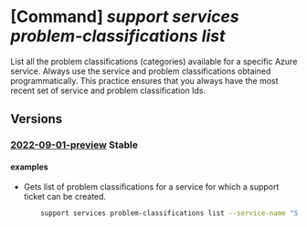 # [Command] _support services problem-classifications list_

List all the problem classifications (categories) available for a specific Azure service. Always use the service and problem classifications obtained programmatically. This practice ensures that you always have the most recent set of service and problem classification Ids.

## Versions

### [2022-09-01-preview](/Resources/mgmt-plane/L3Byb3ZpZGVycy9taWNyb3NvZnQuc3VwcG9ydC9zZXJ2aWNlcy97fS9wcm9ibGVtY2xhc3NpZmljYXRpb25z/2022-09-01-preview.xml) **Stable**

<!-- mgmt-plane /providers/microsoft.support/services/{}/problemclassifications 2022-09-01-preview -->

#### examples

- Gets list of problem classifications for a service for which a support ticket can be created.
    ```bash
        support services problem-classifications list --service-name "ServiceNameGuid"
    ```

